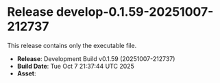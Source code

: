 # Release develop-0.1.59-20251007-212737

This release contains only the executable file.

- **Release**: Development Build v0.1.59 (20251007-212737)
- **Build Date**: Tue Oct  7 21:37:44 UTC 2025
- **Asset**: 
